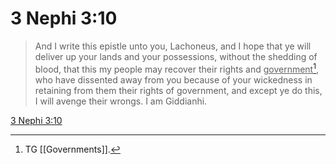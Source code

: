 # 3 Nephi 3:10

> And I write this epistle unto you, Lachoneus, and I hope that ye will deliver up your lands and your possessions, without the shedding of blood, that this my people may recover their rights and <u>government</u>[^a], who have dissented away from you because of your wickedness in retaining from them their rights of government, and except ye do this, I will avenge their wrongs. I am Giddianhi.

[3 Nephi 3:10](https://www.churchofjesuschrist.org/study/scriptures/bofm/3-ne/3?lang=eng&id=p10#p10)


[^a]: TG [[Governments]].
